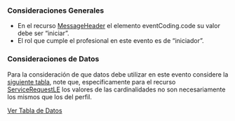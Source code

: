 ### Consideraciones Generales

* En el recurso [MessageHeader](StructureDefinition-MessageHeaderLE.html) el elemento eventCoding.code  su valor debe ser “iniciar”.
* El rol que cumple el profesional en este evento es de “iniciador”.

### Consideraciones de Datos

Para la consideración de que datos debe utilizar en este evento considere la [siguiente tabla](StructureDefinition-BundleIniciarLE.html#tabla-de-datos), note que, específicamente para el recurso [ServiceRequestLE](StructureDefinition-ServiceRequestLE.html) los valores de las cardinalidades no son necesariamente los mismos que los del perfil. 

[Ver Tabla de Datos](StructureDefinition-BundleIniciarLE.html#tabla-de-datos)
